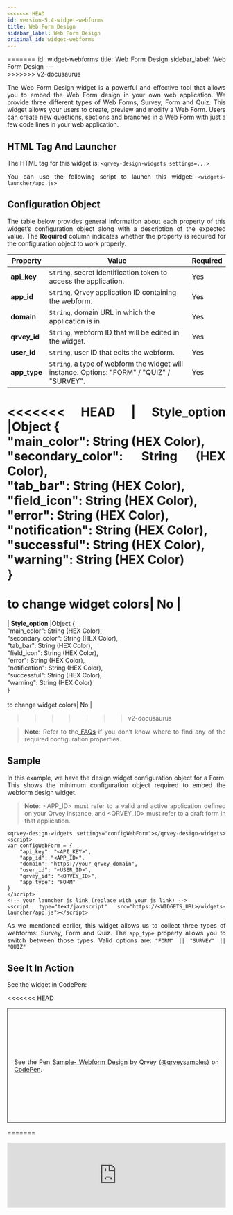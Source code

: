 ```yaml
---
<<<<<<< HEAD
id: version-5.4-widget-webforms
title: Web Form Design
sidebar_label: Web Form Design
original_id: widget-webforms
---
```


<div style="text-align: justify">
=======
id: widget-webforms
title: Web Form Design
sidebar_label: Web Form Design
---

<div style={{textAlign: "justify"}}>
>>>>>>> v2-docusaurus

The Web Form Design widget is a powerful and effective tool that allows you to embed the Web Form design in your own web application. We provide three different types of Web Forms, Survey, Form and Quiz. 
This widget allows your users to create, preview and modify a Web Form. Users can create new questions, sections and branches in a Web Form with just a few code lines in your web application. 



## HTML Tag And Launcher
The HTML tag for this widget is: 
```<qrvey-design-widgets settings=...>```


You can use the following script to launch this widget:
```<widgets-launcher/app.js>```


## Configuration Object
The table below provides general information about each property of this widget’s configuration object along with a description of the expected value. The **Required** column indicates whether the property is required for the configuration object to work properly.



| **Property** | **Value** | **Required** |
| --- | --- | --- |
| **api_key** |`String`, secret identification token to access the application.| Yes |
| **app_id** | `String`, Qrvey application ID containing the webform. | Yes |
| **domain** | `String`, domain URL in which the application is in. | Yes |
| **qrvey_id** | `String`, webform ID that will be edited in the widget.  | Yes |
| **user_id** | `String`, user ID that edits the webform.| Yes |
| **app_type** | `String`, a type of webform the widget will instance. Options: "FORM" / "QUIZ" / "SURVEY". | Yes |
<<<<<<< HEAD
| **Style_option** |Object {<br>"main_color": String (HEX Color),<br>"secondary_color": String (HEX Color),<br>"tab_bar": String (HEX Color),<br> "field_icon": String (HEX Color),<br>"error": String (HEX Color),<br>"notification": String (HEX Color),<br>"successful": String (HEX Color), <br>"warning": String (HEX Color)<br> } <br><br>to change widget colors| No |
=======
| **Style_option** |Object {<br />"main_color": String (HEX Color),<br />"secondary_color": String (HEX Color),<br />"tab_bar": String (HEX Color),<br /> "field_icon": String (HEX Color),<br />"error": String (HEX Color),<br />"notification": String (HEX Color),<br />"successful": String (HEX Color), <br />"warning": String (HEX Color)<br /> } <br /><br />to change widget colors| No |
>>>>>>> v2-docusaurus

> **Note**: Refer to the<a href="/docs/faqs/faqs-intro/"> FAQs</a>
if you don’t know where to find any of the required configuration properties. 

## Sample
In this example, we have the design widget configuration object for a Form. This shows the minimum configuration object required to embed the webform design widget. 

> **Note**: <APP_ID> must refer to a valid and active application defined on your Qrvey instance, and <QRVEY_ID> must refer to a draft form in that application.

```
<qrvey-design-widgets settings="configWebForm"></qrvey-design-widgets><script>
var configWebForm = {
    "api_key": "<API_KEY>",
    "app_id": "<APP_ID>",
    "domain": "https://your_qrvey_domain",
    "user_id": "<USER_ID>",
    "qrvey_id": "<QRVEY_ID>",
    "app_type": "FORM"
}
</script>
<!-- your launcher js link (replace with your js link) -->
<script type="text/javascript" src="https://<WIDGETS_URL>/widgets-launcher/app.js"></script>
 ```

As we mentioned earlier, this widget allows us to collect three types of webforms: Survey, Form and Quiz. The ```app_type``` property allows you to switch between those types. Valid options are: ```"FORM" || "SURVEY" || "QUIZ"```

## See It In Action
See the widget in CodePen:

<<<<<<< HEAD
   <p class="codepen" data-height="838" data-theme-id="light" data-default-tab="result" data-user="qrveysamples" data-slug-hash="17ca2ace17e54cd26353f638666f91be" style="height: 265px; box-sizing: border-box; display: flex; align-items: center; justify-content: center; border: 2px solid; margin: 1em 0; padding: 1em;" data-pen-title="Sample- Webform Design">
      <span>See the Pen <a href="https://codepen.io/qrveysamples/pen/17ca2ace17e54cd26353f638666f91be">
      Sample- Webform Design</a> by Qrvey (<a href="https://codepen.io/qrveysamples">@qrveysamples</a>)
      on <a href="https://codepen.io">CodePen</a>.</span>
    </p>
    <script async src="https://static.codepen.io/assets/embed/ei.js"></script>

=======
<iframe
  allowFullScreen
  className="cp_embed_iframe "
  frameBorder={0}
  height={838}
  width="100%"
  name="cp_embed_1"
  scrolling="no"
  src="https://codepen.io/qrveysamples/embed/17ca2ace17e54cd26353f638666f91be?height=838&theme-id=light&default-tab=result&user=qrveysamples&slug-hash=17ca2ace17e54cd26353f638666f91be&pen-title=Sample-%20Webform%20Design&name=cp_embed_1"
  style={{ width: "100%", overflow: "hidden", display: "block" }}
  title="Sample- Webform Design"
  loading="lazy"
  id="cp_embed_17ca2ace17e54cd26353f638666f91be"
/>

</div>
>>>>>>> v2-docusaurus
